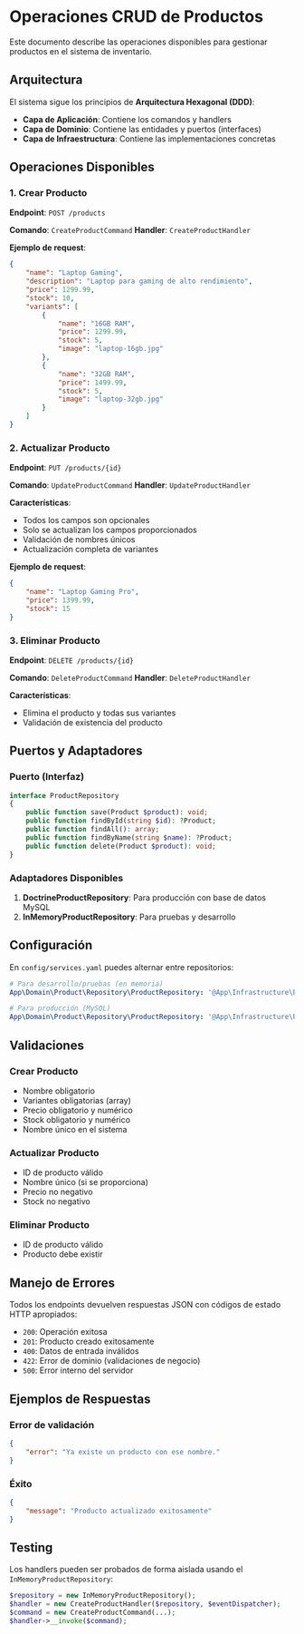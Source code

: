 # Operaciones CRUD de Productos

Este documento describe las operaciones disponibles para gestionar productos en el sistema de inventario.

## Arquitectura

El sistema sigue los principios de **Arquitectura Hexagonal (DDD)**:

- **Capa de Aplicación**: Contiene los comandos y handlers
- **Capa de Dominio**: Contiene las entidades y puertos (interfaces)
- **Capa de Infraestructura**: Contiene las implementaciones concretas

## Operaciones Disponibles

### 1. Crear Producto

**Endpoint**: `POST /products`

**Comando**: `CreateProductCommand`
**Handler**: `CreateProductHandler`

**Ejemplo de request**:
```json
{
    "name": "Laptop Gaming",
    "description": "Laptop para gaming de alto rendimiento",
    "price": 1299.99,
    "stock": 10,
    "variants": [
        {
            "name": "16GB RAM",
            "price": 1299.99,
            "stock": 5,
            "image": "laptop-16gb.jpg"
        },
        {
            "name": "32GB RAM",
            "price": 1499.99,
            "stock": 5,
            "image": "laptop-32gb.jpg"
        }
    ]
}
```

### 2. Actualizar Producto

**Endpoint**: `PUT /products/{id}`

**Comando**: `UpdateProductCommand`
**Handler**: `UpdateProductHandler`

**Características**:
- Todos los campos son opcionales
- Solo se actualizan los campos proporcionados
- Validación de nombres únicos
- Actualización completa de variantes

**Ejemplo de request**:
```json
{
    "name": "Laptop Gaming Pro",
    "price": 1399.99,
    "stock": 15
}
```

### 3. Eliminar Producto

**Endpoint**: `DELETE /products/{id}`

**Comando**: `DeleteProductCommand`
**Handler**: `DeleteProductHandler`

**Características**:
- Elimina el producto y todas sus variantes
- Validación de existencia del producto

## Puertos y Adaptadores

### Puerto (Interfaz)
```php
interface ProductRepository
{
    public function save(Product $product): void;
    public function findById(string $id): ?Product;
    public function findAll(): array;
    public function findByName(string $name): ?Product;
    public function delete(Product $product): void;
}
```

### Adaptadores Disponibles

1. **DoctrineProductRepository**: Para producción con base de datos MySQL
2. **InMemoryProductRepository**: Para pruebas y desarrollo

## Configuración

En `config/services.yaml` puedes alternar entre repositorios:

```yaml
# Para desarrollo/pruebas (en memoria)
App\Domain\Product\Repository\ProductRepository: '@App\Infrastructure\Product\Repository\InMemoryProductRepository'

# Para producción (MySQL)
App\Domain\Product\Repository\ProductRepository: '@App\Infrastructure\Product\Repository\DoctrineProductRepository'
```

## Validaciones

### Crear Producto
- Nombre obligatorio
- Variantes obligatorias (array)
- Precio obligatorio y numérico
- Stock obligatorio y numérico
- Nombre único en el sistema

### Actualizar Producto
- ID de producto válido
- Nombre único (si se proporciona)
- Precio no negativo
- Stock no negativo

### Eliminar Producto
- ID de producto válido
- Producto debe existir

## Manejo de Errores

Todos los endpoints devuelven respuestas JSON con códigos de estado HTTP apropiados:

- `200`: Operación exitosa
- `201`: Producto creado exitosamente
- `400`: Datos de entrada inválidos
- `422`: Error de dominio (validaciones de negocio)
- `500`: Error interno del servidor

## Ejemplos de Respuestas

### Error de validación
```json
{
    "error": "Ya existe un producto con ese nombre."
}
```

### Éxito
```json
{
    "message": "Producto actualizado exitosamente"
}
```

## Testing

Los handlers pueden ser probados de forma aislada usando el `InMemoryProductRepository`:

```php
$repository = new InMemoryProductRepository();
$handler = new CreateProductHandler($repository, $eventDispatcher);
$command = new CreateProductCommand(...);
$handler->__invoke($command);
``` 